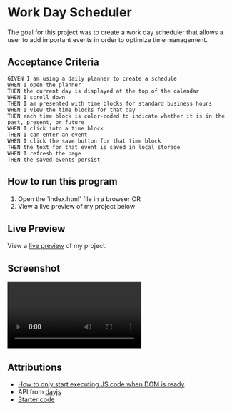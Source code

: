 # Work Day Scheduler

The goal for this project was to create a work day scheduler that 
allows a user to add important events in order to optimize time management.

## Acceptance Criteria

````
GIVEN I am using a daily planner to create a schedule
WHEN I open the planner
THEN the current day is displayed at the top of the calendar
WHEN I scroll down
THEN I am presented with time blocks for standard business hours
WHEN I view the time blocks for that day
THEN each time block is color-coded to indicate whether it is in the past, present, or future
WHEN I click into a time block
THEN I can enter an event
WHEN I click the save button for that time block
THEN the text for that event is saved in local storage
WHEN I refresh the page
THEN the saved events persist
````

## How to run this program

1. Open the 'index.html' file in a browser
OR
2. View a live preview of my project below

## Live Preview

View a [live preview](https://leandrib.github.io/work_day_scheduler/) of my project.

## Screenshot

![Portfolio](./assets/images/preview1.mov)

## Attributions

* [How to only start executing JS code when DOM is ready](https://learn.jquery.com/using-jquery-core/document-ready/)
* API from [dayjs](https://day.js.org/docs/en/installation/browser)
* [Starter code](https://github.com/coding-boot-camp/super-disco)